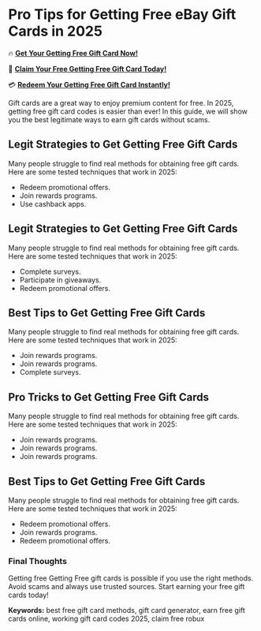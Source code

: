 # Pro Tips for Getting Free eBay Gift Cards in 2025

🔥 **[Get Your Getting Free Gift Card Now!](https://www.apkhub.site/)**  

🎁 **[Claim Your Free Getting Free Gift Card Today!](https://www.apkhub.site/)**  

💳 **[Redeem Your Getting Free Gift Card Instantly!](https://www.apkhub.site/)**  

Gift cards are a great way to enjoy premium content for free. In 2025, getting free gift card codes is easier than ever! In this guide, we will show you the best legitimate ways to earn gift cards without scams.

## Legit Strategies to Get Getting Free Gift Cards

Many people struggle to find real methods for obtaining free gift cards. Here are some tested techniques that work in 2025:

- Redeem promotional offers.
- Join rewards programs.
- Use cashback apps.

## Legit Strategies to Get Getting Free Gift Cards

Many people struggle to find real methods for obtaining free gift cards. Here are some tested techniques that work in 2025:

- Complete surveys.
- Participate in giveaways.
- Redeem promotional offers.

## Best Tips to Get Getting Free Gift Cards

Many people struggle to find real methods for obtaining free gift cards. Here are some tested techniques that work in 2025:

- Join rewards programs.
- Join rewards programs.
- Complete surveys.

## Pro Tricks to Get Getting Free Gift Cards

Many people struggle to find real methods for obtaining free gift cards. Here are some tested techniques that work in 2025:

- Join rewards programs.
- Join rewards programs.
- Join rewards programs.

## Best Tips to Get Getting Free Gift Cards

Many people struggle to find real methods for obtaining free gift cards. Here are some tested techniques that work in 2025:

- Redeem promotional offers.
- Join rewards programs.
- Redeem promotional offers.

### Final Thoughts

Getting free Getting Free gift cards is possible if you use the right methods. Avoid scams and always use trusted sources. Start earning your free gift cards today!

**Keywords:** best free gift card methods, gift card generator, earn free gift cards online, working gift card codes 2025, claim free robux
